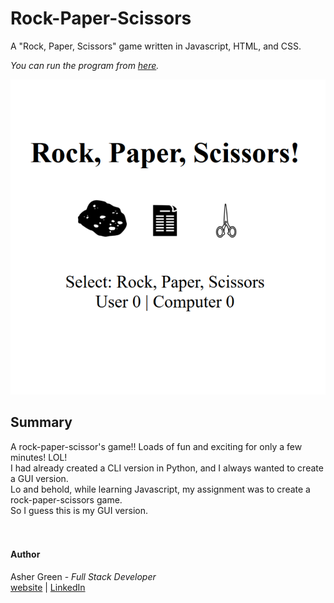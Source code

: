 # **Rock-Paper-Scissors**

A "Rock, Paper, Scissors" game written in Javascript, HTML, and CSS.

*You can run the program from [here](https://ashergreen82.github.io/Rock-Paper-Scissors/).*

![screenshot](/Images/Rock%20Paper%20Scissors%20Screenshot.png)

## **Summary**

A rock-paper-scissor's game!!  Loads of fun and exciting for only a few minutes! LOL!\
I had already created a CLI version in Python, and I always wanted to create a GUI version.\
Lo and behold, while learning Javascript, my assignment was to create a rock-paper-scissors game.\
So I guess this is my GUI version.  
<br /><br />

#### **Author**

Asher Green - *Full Stack Developer* \
[website](http://ashergreen.ca) | [LinkedIn](https://www.linkedin.com/in/asher-green-6a96551/)

